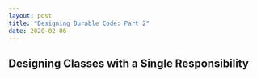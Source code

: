 ```yaml
---
layout: post
title: "Designing Durable Code: Part 2"
date: 2020-02-06
---
```


<h2>Designing Classes with a Single Responsibility</h2>

